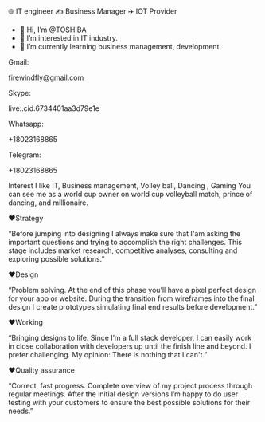 🌐 IT engineer ✍️ Business Manager ✈️ IOT Provider
- 👋 Hi, I’m @TOSHIBA
- 👀 I’m interested in IT industry.
- 🌱 I’m currently learning business management, development.

Gmail:

firewindfly@gmail.com

Skype:

live:.cid.6734401aa3d79e1e

Whatsapp:

+18023168865

Telegram:

+18023168865


Interest 
I like IT, Business management, Volley ball, Dancing , Gaming
You can see me as a world cup owner on world cup volleyball match, prince of dancing, and millionaire.

❤Strategy

“Before jumping into designing I always make sure that I'am asking the important questions and trying to accomplish the right challenges. This stage includes market research, competitive analyses, consulting and exploring possible solutions.”

❤Design

“Problem solving. At the end of this phase you’ll have a pixel perfect design for your app or website. During the transition from wireframes into the final design I create prototypes simulating final end results before development.”

❤Working

“Bringing designs to life. Since I’m a full stack developer, I can easily work in close collaboration with developers up until the finish line and beyond. I prefer challenging. My opinion: There is nothing that I can't.”

❤Quality assurance

“Correct, fast progress. Complete overview of my project process through regular meetings. After the initial design versions I’m happy to do user testing with your customers to ensure the best possible solutions for their needs.”
